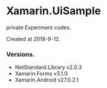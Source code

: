 # Xamarin.UiSample
private Experiment codes.

Created at 2018-9-12.

### Versions.
- NetStandard.Library v2.0.3
- Xamarin.Forms v3.1.0.
- Xamarin.Android v27.0.2.1
